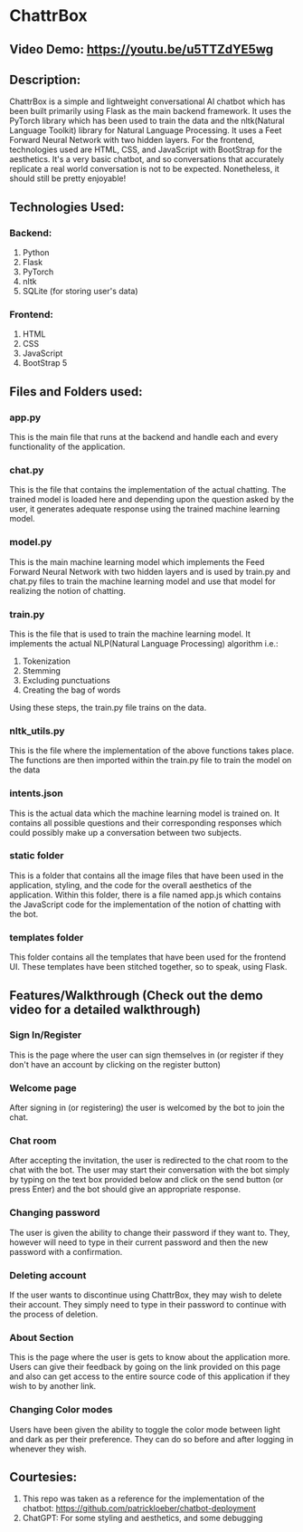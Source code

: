 # ChattrBox

## Video Demo:  https://youtu.be/u5TTZdYE5wg

## Description: 
ChattrBox is a simple and lightweight conversational AI chatbot which has been built primarily using Flask as the main backend framework. It uses the PyTorch library which has been used to train the data and the nltk(Natural Language Toolkit) library for Natural Language Processing. It uses a Feet Forward Neural Network with two hidden layers.
For the frontend, technologies used are HTML, CSS, and JavaScript with BootStrap for the aesthetics.
It's a very basic chatbot, and so conversations that accurately replicate a real world conversation is not to be expected. Nonetheless, it should still be pretty enjoyable!

## Technologies Used:
### Backend:
1) Python
2) Flask
3) PyTorch
4) nltk
5) SQLite (for storing user's data)
### Frontend:
1) HTML
2) CSS
3) JavaScript
4) BootStrap 5

## Files and Folders used:
### app.py
This is the main file that runs at the backend and handle each and every functionality of the application.
### chat.py
This is the file that contains the implementation of the actual chatting. The trained model is loaded here and depending upon the question asked by the user, it generates adequate response using the trained machine learning model.
### model.py
This is the main machine learning model which implements the Feed Forward Neural Network with two hidden layers and is used by train.py and chat.py files to train the machine learning model and use that model for realizing the notion of chatting.
### train.py
This is the file that is used to train the machine learning model. It implements the actual NLP(Natural Language Processing) algorithm i.e.:
1) Tokenization
2) Stemming
3) Excluding punctuations
4) Creating the bag of words

Using these steps, the train.py file trains on the data.
### nltk_utils.py
This is the file where the implementation of the above functions takes place. The functions are then imported within the train.py file to train the model on the data
### intents.json
This is the actual data which the machine learning model is trained on. It contains all possible questions and their corresponding responses which could possibly make up a conversation between two subjects.
### static folder
This is a folder that contains all the image files that have been used in the application, styling, and the code for the overall aesthetics of the application. Within this folder, there is a file named app.js which contains the JavaScript code for the implementation of the notion of chatting with the bot.
### templates folder
This folder contains all the templates that have been used for the frontend UI. These templates have been stitched together, so to speak, using Flask.

## Features/Walkthrough (Check out the demo video for a detailed walkthrough)
### Sign In/Register
This is the page where the user can sign themselves in (or register if they don't have an account by clicking on the register button)
### Welcome page
After signing in (or registering) the user is welcomed by the bot to join the chat.
### Chat room
After accepting the invitation, the user is redirected to the chat room to the chat with the bot. The user may start their conversation with the bot simply by typing on the text box provided below and click on the send button (or press Enter) and the bot should give an appropriate response.
### Changing password
The user is given the ability to change their password if they want to. They, however will need to type in their current password and then the new password with a confirmation.
### Deleting account
If the user wants to discontinue using ChattrBox, they may wish to delete their account. They simply need to type in their password to continue with the process of deletion.
### About Section
This is the page where the user is gets to know about the application more. Users can give their feedback by going on the link provided on this page and also can get access to the entire source code of this application if they wish to by another link.
### Changing Color modes
Users have been given the ability to toggle the color mode between light and dark as per their preference. They can do so before and after logging in whenever they wish.

## Courtesies:
1) This repo was taken as a reference for the implementation of the chatbot: https://github.com/patrickloeber/chatbot-deployment
2) ChatGPT: For some styling and aesthetics, and some debugging